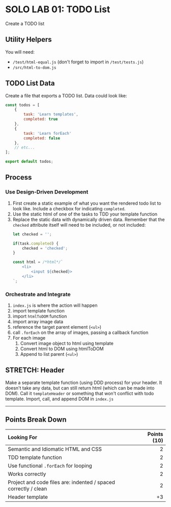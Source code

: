 SOLO LAB 01: TODO List
===

Create a TODO list 

## Utility Helpers

You will need:

- `/test/html-equal.js` (don't forget to import in `/test/tests.js`)
- `/src/html-to-dom.js`

## TODO List Data

Create a file that exports a TODO list. Data could look like:

```js
const todos = [
    {
        task: 'Learn templates',
        completed: true
    },
    {
        task: 'Learn forEach'
        completed: false
    },
    // etc...
];

export default todos;
```

## Process

### Use Design-Driven Development

1. First create a static example of what you want the rendered todo list
to look like. Include a checkbox for indicating `completed`.
1. Use the static html of one of the tasks to TDD your template function
1. Replace the static data with dynamically driven data. Remember that
the `checked` attribute itself will need to be included, or not included:
    ```js
    let checked = '';
    
    if(task.completed) {
        checked = 'checked';
    }

    const html = /*html*/`
        <li>
            <input ${checked}>
        </li>
    `;
    ```

### Orchestrate and Integrate

1. `index.js` is where the action will happen
1. import template function
1. import `htmlToDOM` function
1. import array image data
1. reference the target parent element (`<ul>`)
1. call `.forEach` on the array of images, passing a callback function
1. For each image
    1. Convert image object to html using template
    1. Convert html to DOM using htmlToDOM
    1. Append to list parent (`<ul>`)

## STRETCH: Header

Make a separate template function (using DDD process) for your header. It
doesn't take any data, but can still return html (which can be made into DOM).
Call it `templateHeader` or something that won't conflict with todo template.
Import, call, and append DOM in `index.js`

---

## Points Break Down

Looking For | Points (10)
:--|--:
Semantic and Idiomatic HTML and CSS  | 2 
TDD template function | 2
Use functional `.forEach` for looping | 2
Works correctly | 2
Project and code files are: indented / spaced correctly / clean | 2 
Header template | +3 

